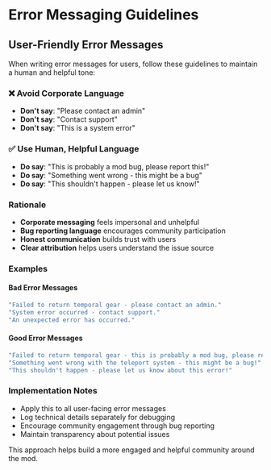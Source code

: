 # Error Messaging Guidelines

## User-Friendly Error Messages

When writing error messages for users, follow these guidelines to maintain a human and helpful tone:

### ❌ Avoid Corporate Language
- **Don't say**: "Please contact an admin"
- **Don't say**: "Contact support"
- **Don't say**: "This is a system error"

### ✅ Use Human, Helpful Language
- **Do say**: "This is probably a mod bug, please report this!"
- **Do say**: "Something went wrong - this might be a bug"
- **Do say**: "This shouldn't happen - please let us know!"

### Rationale
- **Corporate messaging** feels impersonal and unhelpful
- **Bug reporting language** encourages community participation
- **Honest communication** builds trust with users
- **Clear attribution** helps users understand the issue source

### Examples

#### Bad Error Messages
```csharp
"Failed to return temporal gear - please contact an admin."
"System error occurred - contact support."
"An unexpected error has occurred."
```

#### Good Error Messages
```csharp
"Failed to return temporal gear - this is probably a mod bug, please report this!"
"Something went wrong with the teleport system - this might be a bug!"
"This shouldn't happen - please let us know about this error!"
```

### Implementation Notes
- Apply this to all user-facing error messages
- Log technical details separately for debugging
- Encourage community engagement through bug reporting
- Maintain transparency about potential issues

This approach helps build a more engaged and helpful community around the mod.